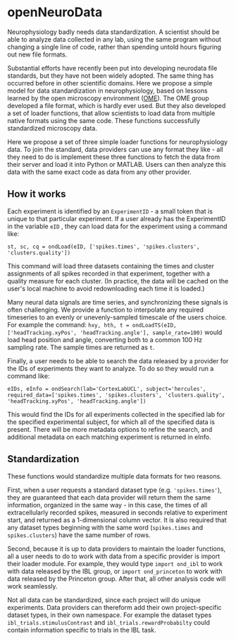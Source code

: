 # openNeuroData
Neurophysiology badly needs data standardization. A scientist should be able to analyze data collected in any lab, using the same program without changing a single line of code, rather than spending untold hours figuring out new file formats.

Substantial efforts have recently been put into developing neurodata file standards, but they have not been widely adopted. The same thing has occurred before in other scientific domains. Here we propose a simple model for data standardization in neurophysiology, based on lessons learned by the open microscopy environment ([OME](https://www.openmicroscopy.org/)). The OME group developed a file format, which is hardly ever used. But they also developed a set of loader functions, that allow scientists to load data from multiple native formats using the same code. These functions successfully standardized microscopy data.

Here we propose a set of three simple loader functions for neurophysiology data. To join the standard, data providers can use any format they like - all they need to do is implement these three functions to fetch the data from their server and load it into Python or MATLAB. Users can then analyze this data with the same exact code as data from any other provider.

## How it works

Each experiment is identified by an `ExperimentID` - a small token that is unique to that particular experiment. If a user already has the ExperimentID in the variable `eID` , they can load data for the experiment using a command like:
```
st, sc, cq = ondLoad(eID, ['spikes.times', 'spikes.clusters', 'clusters.quality'])
```
This command will load three datasets containing the times and cluster assignments of all spikes recorded in that experiment, together with a quality measure for each cluster. (In practice, the data will be cached on the user's local machine to avoid redownloading each time it is loaded.)

Many neural data signals are time series, and synchronizing these signals is often challenging. We provide a function to interpolate any required timeseries to an evenly or unevenly-sampled timescale of the users choice. For example the command:
```hxy, hth, t = ondLoadTS(eID, ['headTracking.xyPos', 'headTracking.angle'], sample_rate=100)```
would load head position and angle, converting both to a common 100 Hz sampling rate. The sample times are returned as `t`.

Finally, a user needs to be able to search the data released by a provider for the IDs of experiments they want to analyze. To do so they would run a command like:
```
eIDs, eInfo = ondSearch(lab='CortexLabUCL', subject='hercules', required_data=['spikes.times', 'spikes.clusters', 'clusters.quality', 'headTracking.xyPos', 'headTracking.angle'])
```
This would find the IDs for all experiments collected in the specified lab for the specified experimental subject, for which all of the specified data is present. There will be more metadata options to refine the search, and additional metadata on each matching experiment is returned in eInfo.

## Standardization

These functions would standardize multiple data formats for two reasons.

First, when a user requests a standard dataset type (e.g. `'spikes.times'`), they are guaranteed that each data provider will return them the same information, organized in the same way - in this case, the times of all extracellularly recorded spikes, measured in seconds relative to experiment start, and returned as a 1-dimensional column vector. It is also required that any dataset types beginning with the same word (`spikes.times` and `spikes.clusters`) have the same number of rows.

Second, because it is up to data providers to maintain the loader functions, all a user needs to do to work with data from a specific provider is import their loader module. For example, they would type `import ond_ibl` to work with data released by the IBL group, or `import ond_princeton` to work with data released by the Princeton group. After that, all other analysis code will work seamlessly.

Not all data can be standardized, since each  project will do unique experiments. Data providers can thereform add their own project-specific dataset types, in their own namespace. For example the dataset types `ibl_trials.stimulusContrast` and `ibl_trials.rewardProbabilty` could contain information specific to trials in the IBL task.
